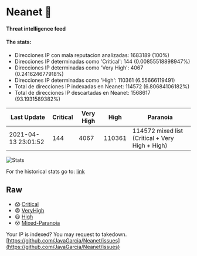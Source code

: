 # Neanet :hocho:
#### Threat intelligence feed
#### The stats:

- Direcciones IP con mala reputacion analizadas: 1683189 (100%)
- Direcciones IP determinadas como 'Critical':  144 (0.00855518898947%)
- Direcciones IP determinadas como 'Very High':  4067 (0.241624677918%)
- Direcciones IP determinadas como 'High':  110361 (6.55666119491)
- Total de direcciones IP indexadas en Neanet:  114572 (6.80684106182%)
- Total de direcciones IP descartadas en Neanet:  1568617 (93.1931589382%)

| Last Update | Critical | Very High | High | Paranoia |
| --- | --- | --- | --- | --- |
| 2021-04-13 23:01:52 | 144 | 4067 | 110361 | 114572 mixed list (Critical + Very High + High)|

![Stats](https://docs.google.com/spreadsheets/d/e/2PACX-1vSnaNMIXVabIpDJjufMlzH7poXnshF3mgd8Is1g9ytUEzVsP5my4Trn8f-xkoLLQ38xpL3HtmUexLo6/pubchart?oid=501124687&format=image)

For the historical stats go to: [link](/stats.csv)
## Raw
- :scream: [Critical](https://raw.githubusercontent.com/JavaGarcia/Neanet/master/blacklists/neanet_critical.txt)
- :fearful: [VeryHigh](https://raw.githubusercontent.com/JavaGarcia/Neanet/master/blacklists/neanet_veryHigh.txtt)
- :frowning: [High](https://raw.githubusercontent.com/JavaGarcia/Neanet/master/blacklists/neanet_high.txt)
- :dizzy_face: [Mixed-Paranoia](https://raw.githubusercontent.com/JavaGarcia/Neanet/master/blacklists/neanet_all.txt)


Your IP is indexed? You may request to takedown. [https://github.com/JavaGarcia/Neanet/issues](https://github.com/JavaGarcia/Neanet/issues)





































































































































































































































































































































































































































































































































































































































































































































































































































































































































































































































































































































































































































































































































































































































































































































































































































































































































































































































































































































































































































































































































































































































































































































































































































































































































































































































































































































































































































































































































































































































































































































































































































































































































































































































































































































































































































































































































































































































































































































































































































































































































































































































































































































































































































































































































































































































































































































































































































































































































































































































































































































































































































































































































































































































































































































































































































































































































































































